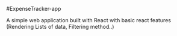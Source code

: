 #ExpenseTracker-app

A simple web application built with React with basic react features (Rendering Lists of data, Filtering method..)